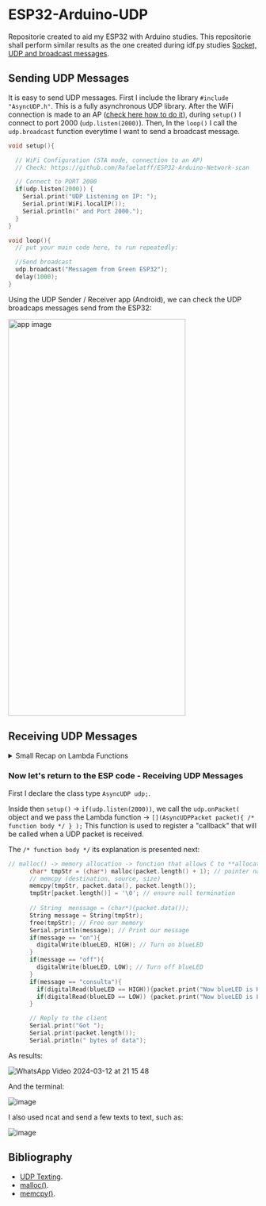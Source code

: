 # ESP32-Arduino-UDP
Repositorie created to aid my ESP32 with Arduino studies. This repositorie shall perform similar results as the one created during idf.py studies [Socket, UDP and broadcast messages](https://github.com/Rafaelatff/ESP32-STA-UDP-Socket).

## Sending UDP Messages

It is easy to send UDP messages. First I include the library `#include "AsyncUDP.h"`. This is a fully asynchronous UDP library. After the WiFi connection is made to an AP ([check here how to do it](https://github.com/Rafaelatff/ESP32-Arduino-Network-scan)), during `setup()` I connect to port 2000 (`udp.listen(2000)`). Then, In the `loop()` I call the `udp.broadcast` function everytime I want to send a broadcast message.

```cpp
void setup(){

  // WiFi Configuration (STA mode, connection to an AP)
  // Check: https://github.com/Rafaelatff/ESP32-Arduino-Network-scan

  // Connect to PORT 2000
  if(udp.listen(2000)) {
    Serial.print("UDP Listening on IP: ");
    Serial.print(WiFi.localIP());
    Serial.println(" and Port 2000.");
  }
}

void loop(){
  // put your main code here, to run repeatedly:

  //Send broadcast
  udp.broadcast("Messagem from Green ESP32");
  delay(1000);
}
```

Using the UDP Sender / Receiver app (Android), we can check the UDP broadcaps messages send from the ESP32:

<img src="https://github.com/Rafaelatff/ESP32-Arduino-UDP/assets/58916022/0abd6dfa-2613-4824-b55f-ca7d6394d061" alt="app image" width="358" height="800">

## Receiving UDP Messages

<details>

<summary>Small Recap on Lambda Functions</summary>

From the Udemy course [Qt 5 C++ GUI Development For Beginners : The Fundamentals](https://www.udemy.com/course/qt-c-gui-tutorial-for-complete-beginners/), Lesson 20. C++ Lambda Basics: 

Lambdas are a construct in C++ that allows you to define functions inline. You define them "in place" and you can use them right away. **You can capture variable in the context**, being able of using it withou passing in as parameters. You have as definition:

* The sintax: `[capture list] (parameter list) {function body};`.
* Call the Lambda function directly after definition: `[]() { /* function body */ }();`. This last () makes the call.
* Giving a name to the Lambda function:  `auto func = []() { /* function body */ };`. It doen't call the Lambda function.
* Calling the Lambda function: `func();`;
* Define a Lambda function that takes parameters:  `[](int a, int b) { /* function body */ }(7, 3);`, where `int a, int b` are parameters. `7, 3` are the numbers passed to the Lambda function.
* Define and call a Lambda function that can return value: `[](int a, int b)->int{ return a + b }(7, 3);`, where `->int` defines the type that the Lambda return.
* To assign a variable to capture the return value: `int sum = [](int a, int b)->int{ return a + b }(7, 3);`.
* Capture lists allows to capture the variables that are in the current context, but not declared iniside the Lambda or passed to the Lambda. Example:
```cpp
int a = 7;
int b = 3;
[a, b](){
  count << "a is: " << a << endl;
}();
```
* Capture by value:
```cpp
int c = 42;
auto func = [c](){
  count << "The inner value of c is: " << c << endl;
}; // not calling it
for (int i=1; i <5; i++){
  count << "The outer value of c is: " << c << endl;
  func(); // calling the Lambda function
  c++;
}
```
This returned: 

![image](https://github.com/Rafaelatff/ESP32-Arduino-UDP/assets/58916022/75762bbd-2445-4565-a214-56e7bc7193f5)

* Capturing by reference (pass the address, the pointer, to work in the original value): 
```cpp
int c = 42;
auto func = [&c](){ // address
  count << "The inner value of c is: " << c << endl;
}; // not calling it
for (int i=1; i <5; i++){
  count << "The outer value of c is: " << c << endl;
  func(); // calling the Lambda function
  c++;
}
```
This returned:

![image](https://github.com/Rafaelatff/ESP32-Arduino-UDP/assets/58916022/cf42c93c-b947-457f-8c20-dd3c114cad5d)

* Capturing everything by valuein the context (I can have `a`, `b`, `c`, `d`, `e`, `f`, ...). In this case, inner value always returns 42:

```cpp
int c = 42;
auto func = [=](){ // address
  count << "The inner value of c is: " << c << endl;
}; // not calling it
// same as previous example ...
```

* Capturing by reference (I can have `a`, `b`, `c`, `d`, `e`, `f`, ...). In this case, inner value always returns the same as outer value:

```cpp
int c = 42;
auto func = [&](){ // address
  count << "The inner value of c is: " << c << endl;
}; // not calling it
// same as previous example ...
```
</details>

### Now let's return to the ESP code -  Receiving UDP Messages

First I declare the class type `AsyncUDP udp;`. 

Inside then `setup()` -> `if(udp.listen(2000))`, we call the `udp.onPacket(` object and we pass the Lambda function -> `[](AsyncUDPPacket packet){ /* function body */ } );`
This function is used to register a "callback" that will be called when a UDP packet is received.

The `/* function body */` its explanation is presented next:

```cpp
// malloc() -> memory allocation -> function that allows C to **allocate memory** dynamically from the heap
      char* tmpStr = (char*) malloc(packet.length() + 1); // pointer named "temporary string", receives the address (typecasted to char), with size of packet.length +1 
      // memcpy (destination, source, size)
      memcpy(tmpStr, packet.data(), packet.length()); 
      tmpStr[packet.length()] = '\0'; // ensure null termination        
      
      // String  menssage = (char*)(packet.data());      
      String message = String(tmpStr);
      free(tmpStr); // Free our memory
      Serial.println(message); // Print our message
      if(message == "on"){
        digitalWrite(blueLED, HIGH); // Turn on blueLED
      }
      if(message == "off"){
        digitalWrite(blueLED, LOW); // Turn off blueLED
      }
      if(message == "consulta"){
        if(digitalRead(blueLED == HIGH)){packet.print("Now blueLED is HIGH");} // not working now
        if(digitalRead(blueLED == LOW)) {packet.print("Now blueLED is LOW");}
      }

      // Reply to the client
      Serial.print("Got ");
      Serial.print(packet.length());
      Serial.println(" bytes of data");
```
As results: 

![WhatsApp Video 2024-03-12 at 21 15 48](https://github.com/Rafaelatff/ESP32-Arduino-UDP/assets/58916022/70beec25-1e25-4158-91d3-d12b5b51213d)

And the terminal:

![image](https://github.com/Rafaelatff/ESP32-Arduino-UDP/assets/58916022/133a85e7-39ca-4a2d-b15d-c6319d79497c)

I also used ncat and send a few texts to text, such as:

![image](https://github.com/Rafaelatff/ESP32-Arduino-UDP/assets/58916022/df2ee01f-4cc2-4c01-bfae-46077b734ec1)



## Bibliography

* [UDP Texting](https://community.appinventor.mit.edu/t/esp32-with-udp-send-receive-text-chat-mobile-mobile-udp-testing-extension-udp-by-ullis-ulrich-bien/72664/2).
* [malloc()](https://youtu.be/SuBch2MZpZM).
* [memcpy()](https://youtu.be/yoa_mMmvlMc).
